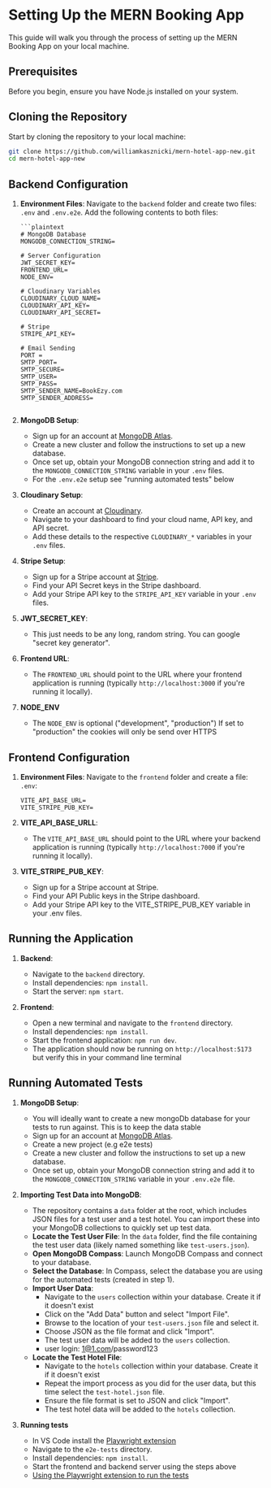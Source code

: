 # Setting Up the MERN Booking App

This guide will walk you through the process of setting up the MERN Booking App on your local machine.

## Prerequisites

Before you begin, ensure you have Node.js installed on your system.

## Cloning the Repository

Start by cloning the repository to your local machine:

```bash
git clone https://github.com/williamkasznicki/mern-hotel-app-new.git
cd mern-hotel-app-new
```

## Backend Configuration

1.  **Environment Files**: Navigate to the `backend` folder and create two files: `.env` and `.env.e2e`. Add the following contents to both files:

        ```plaintext
        # MongoDB Database
        MONGODB_CONNECTION_STRING=

        # Server Configuration
        JWT_SECRET_KEY=
        FRONTEND_URL=
        NODE_ENV=

        # Cloudinary Variables
        CLOUDINARY_CLOUD_NAME=
        CLOUDINARY_API_KEY=
        CLOUDINARY_API_SECRET=

        # Stripe
        STRIPE_API_KEY=

        # Email Sending
        PORT = 
        SMTP_PORT=
        SMTP_SECURE=
        SMTP_USER=
        SMTP_PASS=
        SMTP_SENDER_NAME=BookEzy.com
        SMTP_SENDER_ADDRESS=

    ```

2. **MongoDB Setup**:

   - Sign up for an account at [MongoDB Atlas](https://www.mongodb.com/cloud/atlas).
   - Create a new cluster and follow the instructions to set up a new database.
   - Once set up, obtain your MongoDB connection string and add it to the `MONGODB_CONNECTION_STRING` variable in your `.env` files.
   - For the `.env.e2e` setup see "running automated tests" below

3. **Cloudinary Setup**:

   - Create an account at [Cloudinary](https://cloudinary.com/).
   - Navigate to your dashboard to find your cloud name, API key, and API secret.
   - Add these details to the respective `CLOUDINARY_*` variables in your `.env` files.

4. **Stripe Setup**:

   - Sign up for a Stripe account at [Stripe](https://stripe.com/).
   - Find your API Secret keys in the Stripe dashboard.
   - Add your Stripe API key to the `STRIPE_API_KEY` variable in your `.env` files.

5. **JWT_SECRET_KEY**:

   - This just needs to be any long, random string. You can google "secret key generator".

6. **Frontend URL**:

   - The `FRONTEND_URL` should point to the URL where your frontend application is running (typically `http://localhost:3000` if you're running it locally).

7. **NODE_ENV**
   - The `NODE_ENV` is optional ("development", "production") If set to "production" the cookies will only be send over HTTPS

## Frontend Configuration

1. **Environment Files**: Navigate to the `frontend` folder and create a file: `.env`:

   ```plaintext
   VITE_API_BASE_URL=
   VITE_STRIPE_PUB_KEY=
   ```

2. **VITE_API_BASE_URLL**:

   - The `VITE_API_BASE_URL` should point to the URL where your backend application is running (typically `http://localhost:7000` if you're running it locally).

3. **VITE_STRIPE_PUB_KEY**:
   - Sign up for a Stripe account at Stripe.
   - Find your API Public keys in the Stripe dashboard.
   - Add your Stripe API key to the VITE_STRIPE_PUB_KEY variable in your .env files.

## Running the Application

1. **Backend**:

   - Navigate to the `backend` directory.
   - Install dependencies: `npm install`.
   - Start the server: `npm start`.

2. **Frontend**:
   - Open a new terminal and navigate to the `frontend` directory.
   - Install dependencies: `npm install`.
   - Start the frontend application: `npm run dev`.
   - The application should now be running on `http://localhost:5173` but verify this in your command line terminal

## Running Automated Tests

1. **MongoDB Setup**:
   - You will ideally want to create a new mongoDb database for your tests to run against. This is to keep the data stable
   - Sign up for an account at [MongoDB Atlas](https://www.mongodb.com/cloud/atlas).
   - Create a new project (e.g e2e tests)
   - Create a new cluster and follow the instructions to set up a new database.
   - Once set up, obtain your MongoDB connection string and add it to the `MONGODB_CONNECTION_STRING` variable in your `.env.e2e` file.
2. **Importing Test Data into MongoDB**:

   - The repository contains a `data` folder at the root, which includes JSON files for a test user and a test hotel. You can import these into your MongoDB collections to quickly set up test data.
   - **Locate the Test User File**: In the `data` folder, find the file containing the test user data (likely named something like `test-users.json`).
   - **Open MongoDB Compass**: Launch MongoDB Compass and connect to your database.
   - **Select the Database**: In Compass, select the database you are using for the automated tests (created in step 1).
   - **Import User Data**:
     - Navigate to the `users` collection within your database. Create it if it doesn't exist
     - Click on the "Add Data" button and select "Import File".
     - Browse to the location of your `test-users.json` file and select it.
     - Choose JSON as the file format and click "Import".
     - The test user data will be added to the `users` collection.
     - user login: 1@1.com/password123
   - **Locate the Test Hotel File**:
     - Navigate to the `hotels` collection within your database. Create it if it doesn't exist
     - Repeat the import process as you did for the user data, but this time select the `test-hotel.json` file.
     - Ensure the file format is set to JSON and click "Import".
     - The test hotel data will be added to the `hotels` collection.

3. **Running tests**
   - In VS Code install the [Playwright extension](https://marketplace.visualstudio.com/items?itemName=ms-playwright.playwright)
   - Navigate to the `e2e-tests` directory.
   - Install dependencies: `npm install`.
   - Start the frontend and backend server using the steps above
   - [Using the Playwright extension to run the tests](https://playwright.dev/docs/getting-started-vscode#running-tests)
